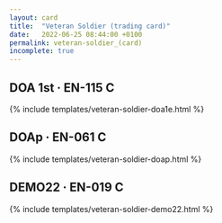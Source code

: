 ```yaml
---
layout: card
title:  "Veteran Soldier (trading card)"
date:   2022-06-25 08:44:00 +0100
permalink: veteran-soldier_(card)
incomplete: true
---
```


## DOA 1st &middot; EN-115 C

{% include templates/veteran-soldier-doa1e.html %}


## DOAp &middot; EN-061 C

{% include templates/veteran-soldier-doap.html %}


## DEMO22 &middot; EN-019 C

{% include templates/veteran-soldier-demo22.html %}
